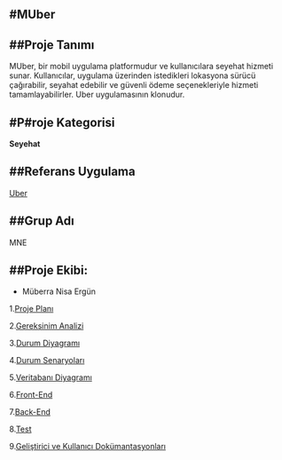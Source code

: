 #MUber
--


##Proje Tanımı
---
MUber, bir mobil uygulama platformudur ve kullanıcılara seyehat hizmeti sunar. Kullanıcılar, uygulama üzerinden istedikleri lokasyona sürücü çağırabilir, seyahat edebilir ve güvenli ödeme seçenekleriyle hizmeti tamamlayabilirler. Uber uygulamasının klonudur.

#P#roje Kategorisi
---
**Seyehat**

##Referans Uygulama
---
[Uber](https://www.uber.com/tr/tr/)

##Grup Adı
---
MNE

##Proje Ekibi:
---
- Müberra Nisa Ergün

1.[Proje Planı](ProjePlanı.md)

2.[Gereksinim Analizi](GereksinimAnalizi.md)

3.[Durum Diyagramı](DurumDiyagrami.md)

4.[Durum Senaryoları](DurumSenaryolari.md)

5.[Veritabanı Diyagramı](VeritabanıDiyagrami.md)

6.[Front-End](FrontEnd.md)

7.[Back-End](BackEnd.md)

8.[Test](Test.md)

9.[Geliştirici ve Kullanıcı Dokümantasyonları](GelistiriciVeKullaniciDokumantasyonlari.md)







